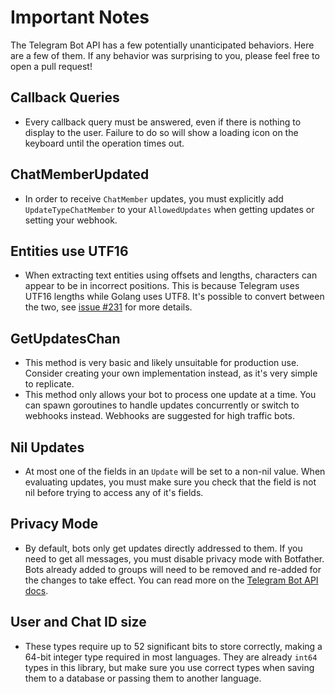 # Important Notes

The Telegram Bot API has a few potentially unanticipated behaviors. Here are a
few of them. If any behavior was surprising to you, please feel free to open a
pull request!

## Callback Queries

- Every callback query must be answered, even if there is nothing to display to
  the user. Failure to do so will show a loading icon on the keyboard until the
  operation times out.

## ChatMemberUpdated

- In order to receive `ChatMember` updates, you must explicitly add
  `UpdateTypeChatMember` to your `AllowedUpdates` when getting updates or
  setting your webhook.

## Entities use UTF16

- When extracting text entities using offsets and lengths, characters can appear
  to be in incorrect positions. This is because Telegram uses UTF16 lengths
  while Golang uses UTF8. It's possible to convert between the two, see
  [issue #231][issue-231] for more details.

[issue-231]: https://github.com/E0001/telegram-bot-api/issues/231

## GetUpdatesChan

- This method is very basic and likely unsuitable for production use. Consider
  creating your own implementation instead, as it's very simple to replicate.
- This method only allows your bot to process one update at a time. You can
  spawn goroutines to handle updates concurrently or switch to webhooks instead.
  Webhooks are suggested for high traffic bots.

## Nil Updates

- At most one of the fields in an `Update` will be set to a non-nil value. When
  evaluating updates, you must make sure you check that the field is not nil
  before trying to access any of it's fields.

## Privacy Mode

- By default, bots only get updates directly addressed to them. If you need to
  get all messages, you must disable privacy mode with Botfather. Bots already
  added to groups will need to be removed and re-added for the changes to take
  effect. You can read more on the [Telegram Bot API docs][api-docs].

[api-docs]: https://core.telegram.org/bots/faq#what-messages-will-my-bot-get

## User and Chat ID size

- These types require up to 52 significant bits to store correctly, making a
  64-bit integer type required in most languages. They are already `int64` types
  in this library, but make sure you use correct types when saving them to a
  database or passing them to another language.
